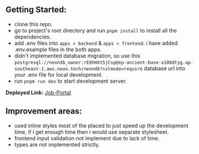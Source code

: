 ## Getting Started:

 - clone this repo.
 - go to project's root directory and run `pnpm install` to install all the dependencies.
 - add .env files into `apps > backend` & `apps > frontend`. i have added .env.example files in the both apps.
 - didn't implemented database migration, so use this `postgresql://neondb_owner:rE0hHXt5jCsp@ep-ancient-base-a100dtyg.ap-southeast-1.aws.neon.tech/neondb?sslmode=require` database url into your .env file for local development.
 - run `pnpm run dev` to start development server.

**Deployed Link:** [Job-Portal](https://job-portal-xi-indol.vercel.app/)

## Improvement areas:
- used inline styles most of the placed to just speed up the development time, if i get enough time then i would use separate stylesheet.
- frontend input validation not implement due to lack of time.
- types are not implemented strictly. 
